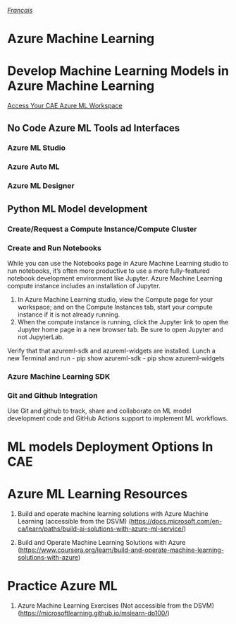 _[Français](../../fr/AML-MLOps)_

# Azure Machine Learning 
# Develop Machine Learning Models in Azure Machine Learning
[Access Your CAE Azure ML Workspace](AzureML.md)
## No Code Azure ML Tools ad Interfaces

### Azure ML Studio

### Azure Auto ML
### Azure ML Designer

## Python ML Model development 
### Create/Request a Compute Instance/Compute Cluster

### Create and Run Notebooks
While you can use the Notebooks page in Azure Machine Learning studio to run notebooks, it’s often more productive to use a more fully-featured notebook development environment like Jupyter. Azure Machine Learning compute instance includes an installation of Jupyter.

1. In Azure Machine Learning studio, view the Compute page for your workspace; and on the Compute Instances tab, start your compute instance if it is not already running.
2. When the compute instance is running, click the Jupyter link to open the Jupyter home page in a new browser tab. Be sure to open Jupyter and not JupyterLab.

Verify that that azureml-sdk and azureml-widgets are installed. Lunch a new Terminal and run
    - pip show azureml-sdk
    - pip show azureml-widgets
### Azure Machine Learning SDK

### Git and Github Integration 
Use Git and github to track, share and collaborate on ML model development code and GitHub Actions support to implement ML workflows.
# ML models Deployment Options In CAE

# Azure ML Learning Resources
1. Build and operate machine learning solutions with Azure Machine Learning (accessible from the DSVM) (https://docs.microsoft.com/en-ca/learn/paths/build-ai-solutions-with-azure-ml-service/)

2. Build and Operate Machine Learning Solutions with Azure
(https://www.coursera.org/learn/build-and-operate-machine-learning-solutions-with-azure)

# Practice Azure ML
1. Azure Machine Learning Exercises (Not accessible from the DSVM)
(https://microsoftlearning.github.io/mslearn-dp100/)